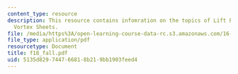 ```yaml
---
content_type: resource
description: This resource contains infomration on the topics of Lift Prediction and
  Vortex Sheets.
file: /media/https%3A/open-learning-course-data-rc.s3.amazonaws.com/16-01-unified-engineering-i-ii-iii-iv-fall-2005-spring-2006/5135d829744766818b219bb1903feed4_f18_fall.pdf
file_type: application/pdf
resourcetype: Document
title: f18_fall.pdf
uid: 5135d829-7447-6681-8b21-9bb1903feed4
---
```

